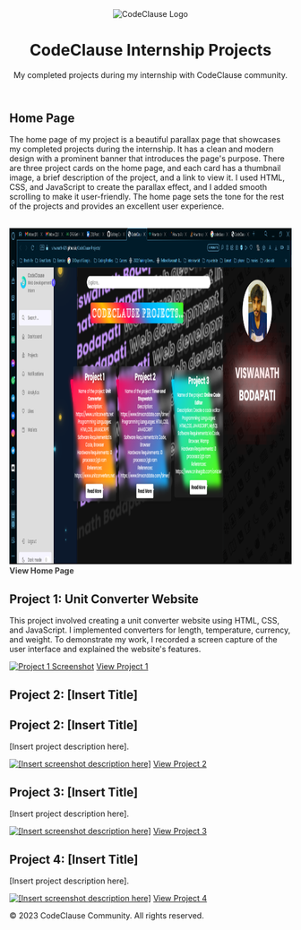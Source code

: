 <!DOCTYPE html>
<html>
<head>
	<meta charset="UTF-8">
<!-- 	<title>CodeClause Internship Projects</title>
	<style>
		body {
			font-family: Arial, sans-serif;
			background-color: #f0f0f0;
		}
		header {
			background-color: #263238;
			color: white;
			padding: 20px;
			text-align: center;
			margin-bottom: 20px;
		}
		main {
			max-width: 800px;
			margin: 0 auto;
			background-color: white;
			padding: 20px;
			box-shadow: 0px 0px 10px #ccc;
		}
		section {
			margin-bottom: 30px;
			border-bottom: 1px solid #ccc;
			padding-bottom: 20px;
		}
		h2 {
			margin-top: 0;
		}
		img {
			max-width: 100%;
			height: auto;
			margin-bottom: 10px;
		}
		footer {
			background-color: #263238;
			color: white;
			padding: 10px;
			text-align: center;
			margin-top: 50px;
		}
	</style> -->
</head>
<body>
	<header>
		<img src ="https://s3-eu-west-1.amazonaws.com/tpd/logos/6393859172dfa05d5a77adb8/0x0.png" alt="CodeClause Logo" width="100" height="100">
		<h1>CodeClause Internship Projects</h1>
		<p>My completed projects during my internship with CodeClause community.</p>
	</header>
	<main>
		<section>
			<h2>Home Page</h2>
			<p>The home page of my project is a beautiful parallax page that showcases my completed projects during the internship. It has a clean and modern design with a prominent banner that introduces the page's purpose. There are three project cards on the home page, and each card has a thumbnail image, a brief description of the project, and a link to view it. I used HTML, CSS, and JavaScript to create the parallax effect, and I added smooth scrolling to make it user-friendly. The home page sets the tone for the rest of the projects and provides an excellent user experience.</p><br>
			<a href="https://viswanath-621.github.io/CodeClause-Projects/"><img src="Assets/Screenshot (507).png" alt="Home Page Screenshot" width ="1200" height ="600" /></a><a href="https://viswanath-621.github.io/CodeClause-Projects/" style="text-decoration:none; color:#3E3E3E; font-weight:bold;" >View Home Page  </a>
		</section>
		<section>
			<h2>Project 1: Unit Converter Website</h2>
			<p>This project involved creating a unit converter website using HTML, CSS, and JavaScript. I implemented converters for length, temperature, currency, and weight. To demonstrate my work, I recorded a screen capture of the user interface and explained the website's features.</p>
			<a href="https://viswanath-621.github.io/CodeClause-Projects/Project%201/index.html"><img src="https://i.imgur.com/xpECtjD.png" alt="Project 1 Screenshot"></a>
			<a href="https://viswanath-621.github.io/CodeClause-Projects/Project%201/index.html">View Project 1</a>
		</section>
		<section>
			<h2>Project 2: [Insert Title]</h2>
				<section>
		<h2>Project 2: [Insert Title]</h2>
		<p>[Insert project description here].</p>
		<a href="[Insert project URL here]"><img src="[Insert screenshot URL here]" alt="[Insert screenshot description here]"></a>
		<a href="[Insert project URL here]">View Project 2</a>
	</section>
	<section>
		<h2>Project 3: [Insert Title]</h2>
		<p>[Insert project description here].</p>
		<a href="[Insert project URL here]"><img src="[Insert screenshot URL here]" alt="[Insert screenshot description here]"></a>
		<a href="[Insert project URL here]">View Project 3</a>
	</section>
	<section>
		<h2>Project 4: [Insert Title]</h2>
		<p>[Insert project description here].</p>
		<a href="[Insert project URL here]"><img src="[Insert screenshot URL here]" alt="[Insert screenshot description here]"></a>
		<a href="[Insert project URL here]">View Project 4</a>
	</section>
</main>
<footer>
	<p>&copy; 2023 CodeClause Community. All rights reserved.</p>
</footer>
</body>
</html>

